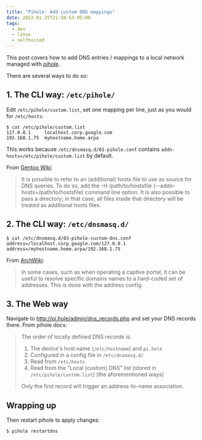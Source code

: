 ```yaml
---
title: "Pihole: Add custom DNS mappings"
date: 2022-01-25T21:50:53-05:00
tags:
  - dev
  - linux
  - selfhosted
---
```


This post covers how to add DNS entries / mappings to a local network managed
with [pihole][pihole].


There are several ways to do so:

## 1. The CLI way: `/etc/pihole/`

Edit `/etc/pihole/custom.list`, set one mapping per line, just as you would for
`/etc/hosts`:

```shell
$ cat /etc/pihole/custom.list
127.0.0.1     localhost.corp.google.com
192.168.1.75  myhostname.home.arpa
```

This works because `/etc/dnsmasq.d/01-pihole.conf` contains
`addn-hosts=/etc/pihole/custom.list` by default.

From [Gentoo Wiki][gentoo-wiki]:

> It is possible to refer to an (additional) hosts file to use as source for
> DNS queries. To do so, add the -H /path/to/hostsfile
> (--addn-hosts=/path/to/hostsfile) command line option. It is also possible to
> pass a directory; in that case, all files inside that directory will be
> treated as additional hosts files.

## 2. The CLI way: `/etc/dnsmasq.d/`

```shell
$ cat /etc/dnsmasq.d/03-pihole-custom-dns.conf
address=/localhost.corp.google.com/127.0.0.1
address=/myhostname.home.arpa/192.168.1.75
```

From [ArchWiki][arch-wiki]:

> In some cases, such as when operating a captive portal, it can be useful
> to resolve specific domains names to a hard-coded set of addresses.
> This is done with the address config.

## 3. The Web way

Navigate to http://pi.hole/admin/dns_records.php and set your DNS records
there. From pihole docs:

> The order of locally defined DNS records is:
>
> 1. The device's host name (`/etc/hostname`) and `pi.hole`
> 1. Configured in a config file in `/etc/dnsmasq.d/`
> 1. Read from `/etc/hosts`
> 1. Read from the "Local (custom) DNS" list (stored in `/etc/pihole/custom.list`) (the aforementioned ways)
>
> Only the first record will trigger an address-to-name association.

## Wrapping up

Then restart pihole to apply changes:

```shell
$ pihole restartdns
```

[arch-wiki]: https://wiki.archlinux.org/title/Dnsmasq#Override_addresses
[gentoo-wiki]: https://wiki.gentoo.org/wiki/Dnsmasq#Additional_hosts_file
[pihole]: https://pi-hole.net/
